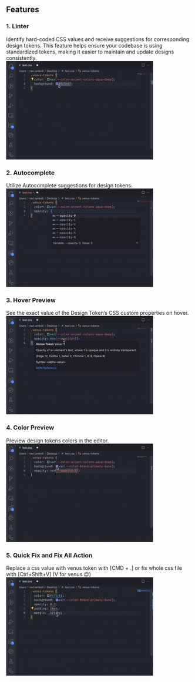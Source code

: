 ## Features
### 1. Linter
Identify hard-coded CSS values and receive suggestions for corresponding design tokens. This feature helps ensure your codebase is using standardized tokens, making it easier to maintain and update designs consistently.<br/>
![Linter Demo](https://raw.githubusercontent.com/RavenColEvol/venus-tokens/refs/heads/main/docs/lint.gif)

### 2. Autocomplete
Utilize Autocomplete suggestions for design tokens.</br>
![Autocomplete Demo](https://raw.githubusercontent.com/RavenColEvol/venus-tokens/refs/heads/main/docs/autocomplete.gif)

### 3. Hover Preview
See the exact value of the Design Token’s CSS custom properties on hover.</br>
![Hover Demo](https://raw.githubusercontent.com/RavenColEvol/venus-tokens/refs/heads/main/docs/hover.gif)

### 4. Color Preview
Preview design tokens colors in the editor.</br>
![Color Preview Demo](https://raw.githubusercontent.com/RavenColEvol/venus-tokens/refs/heads/main/docs/color.gif)

### 5. Quick Fix and Fix All Action
Replace a css value with venus token with [CMD + .] or fix whole css file with [Ctrl+Shift+V] (V for venus 😉) </br>
![Quick Fix Demo](https://raw.githubusercontent.com/RavenColEvol/venus-tokens/refs/heads/main/docs/quickfix.gif)